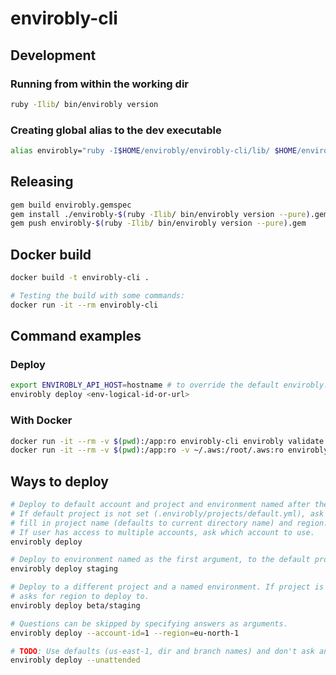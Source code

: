# envirobly-cli

## Development

### Running from within the working dir

```sh
ruby -Ilib/ bin/envirobly version
```

### Creating global alias to the dev executable

```sh
alias envirobly="ruby -I$HOME/envirobly/envirobly-cli/lib/ $HOME/envirobly/envirobly-cli/bin/envirobly"
```

## Releasing

```sh
gem build envirobly.gemspec
gem install ./envirobly-$(ruby -Ilib/ bin/envirobly version --pure).gem --no-document
gem push envirobly-$(ruby -Ilib/ bin/envirobly version --pure).gem
```

## Docker build

```sh
docker build -t envirobly-cli .

# Testing the build with some commands:
docker run -it --rm envirobly-cli
```

## Command examples

### Deploy

```sh
export ENVIROBLY_API_HOST=hostname # to override the default envirobly.com
envirobly deploy <env-logical-id-or-url>
```

### With Docker

```sh
docker run -it --rm -v $(pwd):/app:ro envirobly-cli envirobly validate
docker run -it --rm -v $(pwd):/app:ro -v ~/.aws:/root/.aws:ro envirobly-cli envirobly push <s3-region> <s3-bucket>
```

## Ways to deploy

```sh
# Deploy to default account and project and environment named after the current branch.
# If default project is not set (.envirobly/projects/default.yml), ask to
# fill in project name (defaults to current directory name) and region.
# If user has access to multiple accounts, ask which account to use.
envirobly deploy

# Deploy to environment named as the first argument, to the default project.
envirobly deploy staging

# Deploy to a different project and a named environment. If project is not configured,
# asks for region to deploy to.
envirobly deploy beta/staging

# Questions can be skipped by specifying answers as arguments.
envirobly deploy --account-id=1 --region=eu-north-1

# TODO: Use defaults (us-east-1, dir and branch names) and don't ask any questions (for CIs).
envirobly deploy --unattended
```
